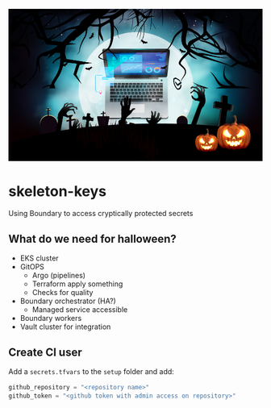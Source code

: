 ![Halloween](./images/security_halloween.jpg)

# skeleton-keys
Using Boundary to access cryptically protected secrets

## What do we need for halloween?
- EKS cluster
- GitOPS
  - Argo (pipelines)
  - Terraform apply something
  - Checks for quality
- Boundary orchestrator (HA?)
  - Managed service accessible
- Boundary workers
- Vault cluster for integration

## Create CI user
Add a `secrets.tfvars` to the `setup` folder and add:
```terraform
github_repository = "<repository name>"
github_token = "<github token with admin access on repository>"
```